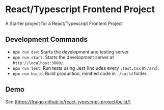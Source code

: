 # React/Typescript Frontend Project

A Starter project for a React/Typescript Frontent Project

## Development Commands

* `npm run dev`: Starts the development and testing server.
* `npm run start`: Starts the development server at `http://localhost:3000/`.
* `npm run test`: Run tests using Jest (Includes every `.test.tsx` in `/src`).
* `npm run build`: Build production, minified code in `./build` folder.


## Demo

See [https://fraigo.github.io/react-typescript-project/build/]




